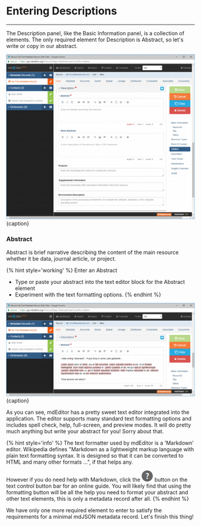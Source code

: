 # Entering Descriptions 
---

The <span class="md-panel">Description</span> panel, like the <span class="md-panel">Basic Information</span> panel, is a collection of elements.  The only required element for <span class="md-panel">Description</span> is <span class="md-element">Abstract</span>, so let's write or copy in our abstract.   

![Editing Window - Main - Description Elements](/assets/get-started/edit-window-main-description-1.png){caption}

### Abstract  <i class="fa fa-asterisk required" title="Required"> </i>

<span class="md-element">Abstract</span> is brief narrative describing the content of the main resource whether it be data, journal article, or project.

{% hint style='working' %}
  Enter an <span class="md-element">Abstract</span>
  * Type or paste your abstract into the text editor block for the <span class="md-element">Abstract</span> element
  * Experiment with the text formatting options.
{% endhint %}

![Editing Window - Main - Description Elements](/assets/get-started/edit-window-main-description-2.png){caption}

As you can see, mdEditor has a pretty sweet text editor integrated into the application.  The editor supports many standard text formatting options and includes spell check, help, full-screen, and preview modes.  It will do pretty much anything but write your abstract for you! Sorry about that.  

{% hint style='info' %}
  The text formatter used by mdEditor is a 'Markdown' editor.  Wikipedia defines "Markdown as a lightweight markup language with plain text formatting syntax. It is designed so that it can be converted to HTML and many other formats ...", if that helps any.  
  
  However if you do need help with Markdown, click the ![](/assets/bullets/question-dark.png) button on the text control button bar for an online guide.  You will likely find that using the formatting button will be all the help you need to format your abstract and other text elements, this is only a metadata record after all.
{% endhint %}

We have only one more required element to enter to satisfy the requirements for a minimal mdJSON metadata record.  Let's finish this thing! 
